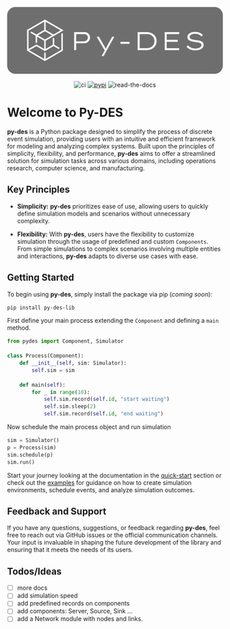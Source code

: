 <p align="center">
  <a href="" rel="noopener">
 <img src="https://github.com/vitostamatti/pydes/blob/main/docs/assets/pydes-with-bg.png?raw=true" alt="Project logo"></a>
</p>

<div align="center">

![ci](https://github.com/vitostamatti/pydes/actions/workflows/ci.yml/badge.svg)
[![pypi](https://github.com/vitostamatti/pydes/actions/workflows/pypi.yml/badge.svg)](https://github.com/vitostamatti/pydes/actions/workflows/pypi.yml)
![read-the-docs](https://readthedocs.org/projects/pydes/badge/?version=latest)

</div>

# Welcome to Py-DES

**py-des** is a Python package designed to simplify the process of discrete event simulation, providing users with an intuitive and efficient framework for modeling and analyzing complex systems. Built upon the principles of simplicity, flexibility, and performance, **py-des** aims to offer a streamlined solution for simulation tasks across various domains, including operations research, computer science, and manufacturing.

## Key Principles

- **Simplicity:** **py-des** prioritizes ease of use, allowing users to quickly define simulation models and scenarios without unnecessary complexity.

- **Flexibility:** With **py-des**, users have the flexibility to customize simulation through the usage of predefined and custom `Components`. From simple simulations to complex scenarios involving multiple entities and interactions, **py-des** adapts to diverse use cases with ease.

## Getting Started

To begin using **py-des**, simply install the package via pip (_coming soon_):

```bash
pip install py-des-lib
```

First define your main process extending the `Component` and defining a `main` method.

```py
from pydes import Component, Simulator

class Process(Component):
    def __init__(self, sim: Simulator):
        self.sim = sim

    def main(self):
        for _ in range(10):
            self.sim.record(self.id, "start waiting")
            self.sim.sleep(2)
            self.sim.record(self.id, "end waiting")
```

Now schedule the main process object and run simulation

```py
sim = Simulator()
p = Process(sim)
sim.schedule(p)
sim.run()
```

Start your journey looking at the documentation in the [quick-start](https://pydes.readthedocs.io/en/latest/quick-start/) section or check out the [examples](https://pydes.readthedocs.io/en/latest/examples/) for guidance on how to create simulation environments, schedule events, and analyze simulation outcomes.

## Feedback and Support

If you have any questions, suggestions, or feedback regarding **py-des**, feel free to reach out via GitHub issues or the official communication channels. Your input is invaluable in shaping the future development of the library and ensuring that it meets the needs of its users.

## Todos/Ideas

- [ ] more docs
- [ ] add simulation speed
- [ ] add predefined records on components
- [ ] add components: Server, Source, Sink ...
- [ ] add a Network module with nodes and links.
